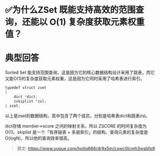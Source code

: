# ✅为什么ZSet 既能支持高效的范围查询，还能以 O(1) 复杂度获取元素权重值？


# 典型回答

Sorted Set 能支持范围查询，这是因为它的核心数据结构设计采用了跳表，而它又能O(1)的复杂度获取元素权重，这是因为它同时采用了哈希表进行索引。

```java
typedef struct zset 
{ 
    dict *dict; 
    zskiplist *zsl;
} zset;
```

以上是zset的数据结构，其中包含了两个成员，分别是哈希表dict和跳表zsl。

dict存储 member->score 之间的映射关系，所以 ZSCORE 的时间复杂度为 O(1)。skiplist 是一个「有序链表 + 多层索引」的结构，查询元素的复杂度是 O(logN)，所以他的查询效率很高。


> 原文: <https://www.yuque.com/hollis666/dr9x5m/cswc0lcmh3wsbfp9>